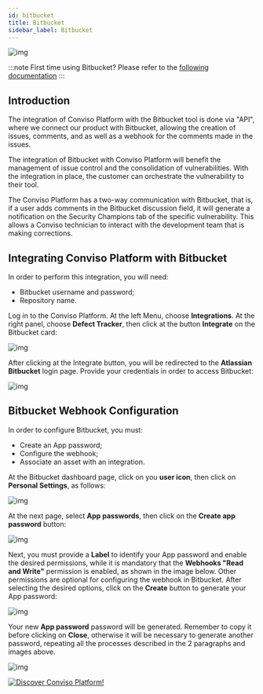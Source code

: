 ```yaml
---
id: bitbucket
title: Bitbucket
sidebar_label: Bitbucket
---
```


<div style={{textAlign: 'center'}}>

![img](../../static/img/bitbucket.png)

</div>

:::note
First time using Bitbucket? Please refer to the [following documentation](https://bitbucket.org/product/guides)
:::

## Introduction

The integration of Conviso Platform with the Bitbucket tool is done via "API", where we connect our product with Bitbucket, allowing the creation of issues, comments, and as well as a webhook for the comments made in the issues.

The integration of Bitbucket with Conviso Platform will benefit the management of issue control and the consolidation of vulnerabilities. With the integration in place, the customer can orchestrate the vulnerability to their tool.

The Conviso Platform has a two-way communication with Bitbucket, that is, if a user adds comments in the Bitbucket discussion field, it will generate a notification on the Security Champions tab of the specific vulnerability. This allows a Conviso technician to interact with the development team that is making corrections.

## Integrating Conviso Platform with Bitbucket

In order to perform this integration, you will need:

- Bitbucket username and password;
- Repository name.

Log in to the Conviso Platform. At the left Menu, choose **Integrations**. At the right panel, choose **Defect Tracker**, then click at the button **Integrate** on the Bitbucket card:

<div style={{textAlign: 'center'}}>

![img](../../static/img/bitb-img1.png)

</div>

After clicking at the Integrate button, you will be redirected to the **Atlassian Bitbucket** login page. Provide your credentials in order to access Bitbucket:

<div style={{textAlign: 'center'}}>

![img](../../static/img/bitb-img2.png)

</div>

## Bitbucket Webhook Configuration

In order to configure Bitbucket, you must:

- Create an App password;
- Configure the webhook;
- Associate an asset with an integration.

At the Bitbucket dashboard page, click on you **user icon**, then click on **Personal Settings**, as follows:

<div style={{textAlign: 'center'}}>

![img](../../static/img/bitb-img3.png)

</div>

At the next page, select **App passwords**, then click on the **Create app password** button:

<div style={{textAlign: 'center'}}>

![img](../../static/img/bitb-img4.png)

</div>

Next, you must provide a **Label** to identify your App password and enable the desired permissions, while it is mandatory that the **Webhooks "Read and Write"** permission is enabled, as shown in the image below. Other permissions are optional for configuring the webhook in Bitbucket. After selecting the desired options, click on the **Create** button to generate your App password: 

<div style={{textAlign: 'center'}}>

![img](../../static/img/bitb-img5.png)

</div>

Your new **App password** password will be generated. Remember to copy it before clicking on **Close**, otherwise it will be necessary to generate another password, repeating all the processes described in the 2 paragraphs and images above.

<div style={{textAlign: 'center'}}>

![img](../../static/img/bitb-img6.png)

</div>

[![Discover Conviso Platform!](https://no-cache.hubspot.com/cta/default/5613826/interactive-125788977029.png)](https://cta-service-cms2.hubspot.com/web-interactives/public/v1/track/redirect?encryptedPayload=AVxigLKtcWzoFbzpyImNNQsXC9S54LjJuklwM39zNd7hvSoR%2FVTX%2FXjNdqdcIIDaZwGiNwYii5hXwRR06puch8xINMyL3EXxTMuSG8Le9if9juV3u%2F%2BX%2FCKsCZN1tLpW39gGnNpiLedq%2BrrfmYxgh8G%2BTcRBEWaKasQ%3D&webInteractiveContentId=125788977029&portalId=5613826)